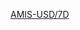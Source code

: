[AMIS-USD/7D](https://cryptohistory.org/charts/dark/AMIS-USD/7d/svg?lineColor=5593D7&markerColor=29578A)

